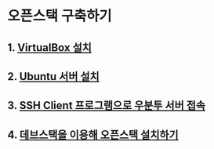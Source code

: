 # 오픈스택 구축하기

## 1. [VirtualBox 설치](install\virtualbox\md\virtualbox.md)

## 2. [Ubuntu 서버 설치](install\ubuntu\md\ubuntu.md)

## 3. [SSH Client 프로그램으로 우분투 서버 접속](install\ssh\md\ssh.md)

## 4. [데브스택을 이용해 오픈스택 설치하기](install\devstack\md\devstack.md)